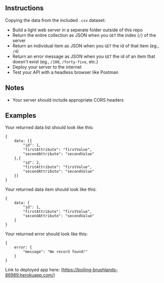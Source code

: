 ## Instructions

Copying the data from the included `.csv` dataset:

* Build a light web server in a seperate folder outside of this repo
* Return the entire collection as JSON when you `GET` the index (`/`) of the server
* Return an individual item as JSON when you `GET` the id of that item (eg., `/4`) 
* Return an error message as JSON when you `GET` the id of an item that doesn't exist (eg., `/100`, `/forty-five`, etc.) 
* Deploy your server to the internet
* Test your API with a headless browser like Postman

## Notes

* Your server should include appropriate CORS headers

## Examples

Your returned data list should look like this:

```
{
    data: [{
        "id": 1,
        "firstAttribute": "firstValue",
        "secondAttribute": "secondValue"
    },{
        "id": 2,
        "firstAttribute": "firstValue",
        "secondAttribute": "secondValue"
    }]
}
```

Your returned data item should look like this:

```
{
    data: {
        "id": 1,
        "firstAttribute": "firstValue",
        "secondAttribute": "secondValue"
    }
}
```

Your returned error should look like this:

```
{
    error: {
        "message": "No record found!"
    }
}
```
Link to deployed app here: (https://boiling-brushlands-86989.herokuapp.com/)